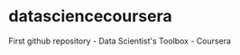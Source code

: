 datasciencecoursera
===================

First github repository - Data Scientist's Toolbox - Coursera
